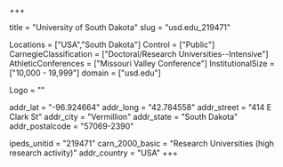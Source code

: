 
+++

title = "University of South Dakota"
slug = "usd.edu_219471"

Locations = ["USA","South Dakota"]
Control = ["Public"]
CarnegieClassification = ["Doctoral/Research Universities--Intensive"]
AthleticConferences = ["Missouri Valley Conference"]
InstitutionalSize = ["10,000 - 19,999"]
domain = ["usd.edu"]

Logo = ""

addr_lat = "-96.924664"
addr_long = "42.784558"
addr_street = "414 E Clark St"
addr_city = "Vermillion"
addr_state = "South Dakota"
addr_postalcode = "57069-2390"

ipeds_unitid = "219471"
carn_2000_basic = "Research Universities (high research activity)"
addr_country = "USA"
+++
    
